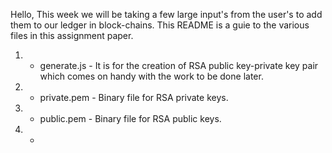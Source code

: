 Hello, This week we will be taking a few large input's from the user's to add them to our ledger in block-chains. This README is a guie to the various files in this assignment paper.

1) - generate.js - It is for the creation of RSA public key-private key pair which comes on handy with the work to be done later.
2) - private.pem - Binary file for RSA private keys.
3) - public.pem - Binary file for RSA public keys.
4) - 
